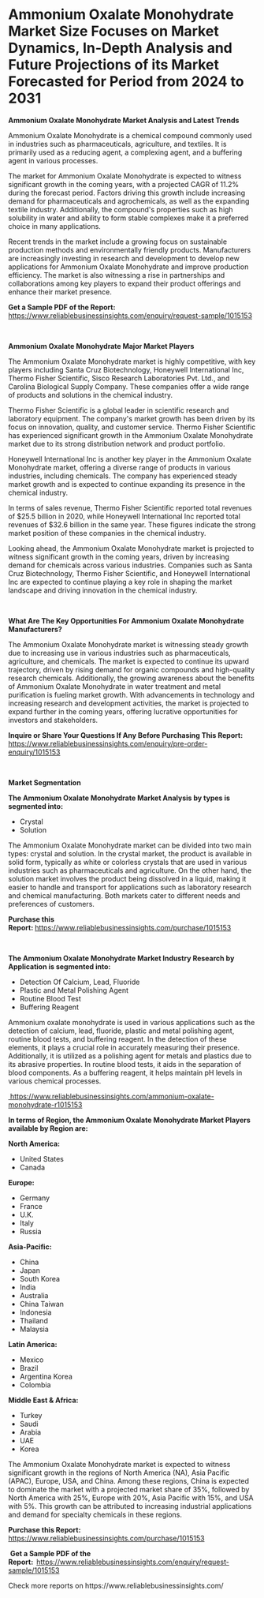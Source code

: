 <p><h1>Ammonium Oxalate Monohydrate Market Size Focuses on Market Dynamics, In-Depth Analysis and Future Projections of its Market Forecasted for Period from 2024 to 2031</h1></p><p><strong>Ammonium Oxalate Monohydrate Market Analysis and Latest Trends</strong></p>
<p><p>Ammonium Oxalate Monohydrate is a chemical compound commonly used in industries such as pharmaceuticals, agriculture, and textiles. It is primarily used as a reducing agent, a complexing agent, and a buffering agent in various processes.</p><p>The market for Ammonium Oxalate Monohydrate is expected to witness significant growth in the coming years, with a projected CAGR of 11.2% during the forecast period. Factors driving this growth include increasing demand for pharmaceuticals and agrochemicals, as well as the expanding textile industry. Additionally, the compound's properties such as high solubility in water and ability to form stable complexes make it a preferred choice in many applications.</p><p>Recent trends in the market include a growing focus on sustainable production methods and environmentally friendly products. Manufacturers are increasingly investing in research and development to develop new applications for Ammonium Oxalate Monohydrate and improve production efficiency. The market is also witnessing a rise in partnerships and collaborations among key players to expand their product offerings and enhance their market presence.</p></p>
<p><strong>Get a Sample PDF of the Report:&nbsp;</strong> <a href="https://www.reliablebusinessinsights.com/enquiry/request-sample/1015153">https://www.reliablebusinessinsights.com/enquiry/request-sample/1015153</a></p>
<p>&nbsp;</p>
<p><strong>Ammonium Oxalate Monohydrate Major Market Players</strong></p>
<p><p>The Ammonium Oxalate Monohydrate market is highly competitive, with key players including Santa Cruz Biotechnology, Honeywell International Inc, Thermo Fisher Scientific, Sisco Research Laboratories Pvt. Ltd., and Carolina Biological Supply Company. These companies offer a wide range of products and solutions in the chemical industry.</p><p>Thermo Fisher Scientific is a global leader in scientific research and laboratory equipment. The company's market growth has been driven by its focus on innovation, quality, and customer service. Thermo Fisher Scientific has experienced significant growth in the Ammonium Oxalate Monohydrate market due to its strong distribution network and product portfolio.</p><p>Honeywell International Inc is another key player in the Ammonium Oxalate Monohydrate market, offering a diverse range of products in various industries, including chemicals. The company has experienced steady market growth and is expected to continue expanding its presence in the chemical industry.</p><p>In terms of sales revenue, Thermo Fisher Scientific reported total revenues of $25.5 billion in 2020, while Honeywell International Inc reported total revenues of $32.6 billion in the same year. These figures indicate the strong market position of these companies in the chemical industry.</p><p>Looking ahead, the Ammonium Oxalate Monohydrate market is projected to witness significant growth in the coming years, driven by increasing demand for chemicals across various industries. Companies such as Santa Cruz Biotechnology, Thermo Fisher Scientific, and Honeywell International Inc are expected to continue playing a key role in shaping the market landscape and driving innovation in the chemical industry.</p></p>
<p>&nbsp;</p>
<p><strong>What Are The Key Opportunities For Ammonium Oxalate Monohydrate Manufacturers?</strong></p>
<p><p>The Ammonium Oxalate Monohydrate market is witnessing steady growth due to increasing use in various industries such as pharmaceuticals, agriculture, and chemicals. The market is expected to continue its upward trajectory, driven by rising demand for organic compounds and high-quality research chemicals. Additionally, the growing awareness about the benefits of Ammonium Oxalate Monohydrate in water treatment and metal purification is fueling market growth. With advancements in technology and increasing research and development activities, the market is projected to expand further in the coming years, offering lucrative opportunities for investors and stakeholders.</p></p>
<p><strong>Inquire or Share Your Questions If Any Before Purchasing This Report:</strong> <a href="https://www.reliablebusinessinsights.com/enquiry/pre-order-enquiry/1015153">https://www.reliablebusinessinsights.com/enquiry/pre-order-enquiry/1015153</a></p>
<p>&nbsp;</p>
<p><strong>Market Segmentation</strong></p>
<p><strong>The Ammonium Oxalate Monohydrate Market Analysis by types is segmented into:</strong></p>
<p><ul><li>Crystal</li><li>Solution</li></ul></p>
<p><p>The Ammonium Oxalate Monohydrate market can be divided into two main types: crystal and solution. In the crystal market, the product is available in solid form, typically as white or colorless crystals that are used in various industries such as pharmaceuticals and agriculture. On the other hand, the solution market involves the product being dissolved in a liquid, making it easier to handle and transport for applications such as laboratory research and chemical manufacturing. Both markets cater to different needs and preferences of customers.</p></p>
<p><strong>Purchase this Report:&nbsp;</strong><a href="https://www.reliablebusinessinsights.com/purchase/1015153">https://www.reliablebusinessinsights.com/purchase/1015153</a></p>
<p>&nbsp;</p>
<p><strong>The Ammonium Oxalate Monohydrate Market Industry Research by Application is segmented into:</strong></p>
<p><ul><li>Detection Of Calcium, Lead, Fluoride</li><li>Plastic and Metal Polishing Agent</li><li>Routine Blood Test</li><li>Buffering Reagent</li></ul></p>
<p><p>Ammonium oxalate monohydrate is used in various applications such as the detection of calcium, lead, fluoride, plastic and metal polishing agent, routine blood tests, and buffering reagent. In the detection of these elements, it plays a crucial role in accurately measuring their presence. Additionally, it is utilized as a polishing agent for metals and plastics due to its abrasive properties. In routine blood tests, it aids in the separation of blood components. As a buffering reagent, it helps maintain pH levels in various chemical processes.</p></p>
<p><a href="https://www.reliablebusinessinsights.com/ammonium-oxalate-monohydrate-r1015153">&nbsp;https://www.reliablebusinessinsights.com/ammonium-oxalate-monohydrate-r1015153</a></p>
<p><strong>In terms of Region, the Ammonium Oxalate Monohydrate Market Players available by Region are:</strong></p>
<p>
    <p> <strong> North America: </strong>
        <ul>
            <li>United States</li>
            <li>Canada</li>
        </ul>
        </p> 
    <p> <strong> Europe: </strong>
        <ul>
            <li>Germany</li>
            <li>France</li>
            <li>U.K.</li>
            <li>Italy</li>
            <li>Russia</li>
        </ul>
        </p> 
    <p> <strong> Asia-Pacific: </strong>
        <ul>
            <li>China</li>
            <li>Japan</li>
            <li>South Korea</li>
            <li>India</li>
            <li>Australia</li>
            <li>China Taiwan</li>
            <li>Indonesia</li>
            <li>Thailand</li>
            <li>Malaysia</li>
        </ul>
        </p> 
    <p> <strong> Latin America: </strong>
        <ul>
            <li>Mexico</li>
            <li>Brazil</li>
            <li>Argentina Korea</li>
            <li>Colombia</li>
        </ul>
        </p> 
    <p> <strong> Middle East & Africa: </strong>
        <ul>
            <li>Turkey</li>
            <li>Saudi</li>
            <li>Arabia</li>
            <li>UAE</li>
            <li>Korea</li>
        </ul>
    </p>
    </p>
<p><p>The Ammonium Oxalate Monohydrate market is expected to witness significant growth in the regions of North America (NA), Asia Pacific (APAC), Europe, USA, and China. Among these regions, China is expected to dominate the market with a projected market share of 35%, followed by North America with 25%, Europe with 20%, Asia Pacific with 15%, and USA with 5%. This growth can be attributed to increasing industrial applications and demand for specialty chemicals in these regions.</p></p>
<p><strong>Purchase this Report: </strong><a href="https://www.reliablebusinessinsights.com/purchase/1015153">https://www.reliablebusinessinsights.com/purchase/1015153</a></p>
<p>&nbsp;<strong>Get a Sample PDF of the Report:&nbsp;&nbsp;</strong><a href="https://www.reliablebusinessinsights.com/enquiry/request-sample/1015153">https://www.reliablebusinessinsights.com/enquiry/request-sample/1015153</a></p>
<p><strong></strong></p>
<p>Check more reports on https://www.reliablebusinessinsights.com/</p>
